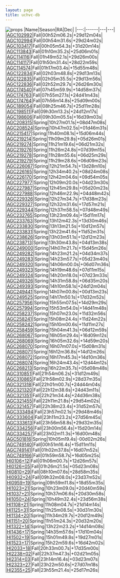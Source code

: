 ```yaml
---
layout: page
title: uchvc-db
--- 
```

![props](props.png)
|Name|Season|RA|Dec|
|---:|------|---|---|
|[AGC102992](uchvc-db/agc102992)|Fall|00h52m06.2s|+29d12m04s|
|[AGC102994](uchvc-db/agc102994)|Fall|00h54m31.6s|+29d24m02s|
|[AGC103417](uchvc-db/agc103417)|Fall|00h05m54.3s|+31d20m14s|
|[AGC113843](uchvc-db/agc113843)|Fall|01h10m35.2s|+25d06m01s|
|[AGC114116](uchvc-db/agc114116)|Fall|01h49m52.1s|+29d26m00s|
|[AGC114117](uchvc-db/agc114117)|Fall|01h50m31.4s|+28d22m59s|
|[AGC114574](uchvc-db/agc114574)|Fall|01h17m03.4s|+15d55m48s|
|[AGC122834](uchvc-db/agc122834)|Fall|02h03m48.8s|+29d13m13s|
|[AGC122835](uchvc-db/agc122835)|Fall|02h05m35.5s|+29d13m56s|
|[AGC122836](uchvc-db/agc122836)|Fall|02h52m29.7s|+26d26m30s|
|[AGC174540](uchvc-db/agc174540)|Fall|07h45m59.9s|+14d58m37s|
|[AGC174763](uchvc-db/agc174763)|Fall|07h55m27.1s|+24d41m43s|
|[AGC174764](uchvc-db/agc174764)|Fall|07h56m14.8s|+25d09m00s|
|[AGC189054](uchvc-db/agc189054)|Fall|08h25m46.7s|+25d11m28s|
|[AGC198511](uchvc-db/agc198511)|Fall|09h30m13.2s|+24d12m17s|
|[AGC198606](uchvc-db/agc198606)|Fall|09h30m05.5s|+16d39m03s|
|[AGC208315](uchvc-db/agc208315)|Spring|10h27m01.1s|+08d47m08s|
|[AGC208524](uchvc-db/agc208524)|Spring|10h47m02.5s|+01d46m31s|
|[AGC215417](uchvc-db/agc215417)|Spring|11h40m08.1s|+15d06m44s|
|[AGC219214](uchvc-db/agc219214)|Spring|11h09m29.8s|+05d26m01s|
|[AGC219274](uchvc-db/agc219274)|Spring|11h21m19.6s|+06d21m32s|
|[AGC219276](uchvc-db/agc219276)|Spring|11h26m24.8s|+07d39m15s|
|[AGC219278](uchvc-db/agc219278)|Spring|11h28m55.6s|+06d25m29s|
|[AGC219279](uchvc-db/agc219279)|Spring|11h29m28.6s|+06d09m23s|
|[AGC226067](uchvc-db/agc226067)|Spring|12h21m54.7s|+13d28m10s|
|[AGC226165](uchvc-db/agc226165)|Spring|12h34m40.2s|+08d24m08s|
|[AGC226170](uchvc-db/agc226170)|Spring|12h42m04.6s|+09d54m05s|
|[AGC227977](uchvc-db/agc227977)|Spring|12h09m20.0s|+04d23m30s|
|[AGC227987](uchvc-db/agc227987)|Spring|12h45m29.8s|+05d20m23s|
|[AGC227988](uchvc-db/agc227988)|Spring|12h46m22.9s|+04d48m42s|
|[AGC229326](uchvc-db/agc229326)|Spring|12h27m34.7s|+17d38m23s|
|[AGC229327](uchvc-db/agc229327)|Spring|12h32m31.6s|+17d57m21s|
|[AGC229344](uchvc-db/agc229344)|Spring|12h37m58.5s|+07d48m49s|
|[AGC232765](uchvc-db/agc232765)|Spring|13h23m09.4s|+15d11m17s|
|[AGC233763](uchvc-db/agc233763)|Spring|13h12m42.3s|+13d30m46s|
|[AGC233830](uchvc-db/agc233830)|Spring|13h13m21.5s|+10d12m57s|
|[AGC233831](uchvc-db/agc233831)|Spring|13h22m41.6s|+11d52m31s|
|[AGC238626](uchvc-db/agc238626)|Spring|13h03m51.1s|+12d12m23s|
|[AGC238713](uchvc-db/agc238713)|Spring|13h30m43.8s|+04d13m38s|
|[AGC249000](uchvc-db/agc249000)|Spring|14h07m21.7s|+15d45m26s|
|[AGC249282](uchvc-db/agc249282)|Spring|14h23m21.2s|+04d34m37s|
|[AGC249283](uchvc-db/agc249283)|Spring|14h23m57.7s|+05d23m40s|
|[AGC249320](uchvc-db/agc249320)|Spring|14h06m00.0s|+06d07m36s|
|[AGC249323](uchvc-db/agc249323)|Spring|14h19m48.6s|+07d11m15s|
|[AGC249324](uchvc-db/agc249324)|Spring|14h20m18.0s|+07d23m33s|
|[AGC249326](uchvc-db/agc249326)|Spring|14h31m58.8s|+06d35m20s|
|[AGC249393](uchvc-db/agc249393)|Spring|14h10m58.1s|+24d12m04s|
|[AGC249441](uchvc-db/agc249441)|Spring|14h07m00.8s|+00d13m23s|
|[AGC249525](uchvc-db/agc249525)|Spring|14h17m50.1s|+17d32m52s|
|[AGC257956](uchvc-db/agc257956)|Spring|15h55m07.5s|+14d29m29s|
|[AGC257994](uchvc-db/agc257994)|Spring|15h53m54.0s|+14d41m48s|
|[AGC258237](uchvc-db/agc258237)|Spring|15h07m23.0s|+11d32m56s|
|[AGC258241](uchvc-db/agc258241)|Spring|15h08m24.4s|+11d24m22s|
|[AGC258242](uchvc-db/agc258242)|Spring|15h10m00.6s|+11d11m27s|
|[AGC258459](uchvc-db/agc258459)|Spring|15h04m41.3s|+06d12m59s|
|[AGC268067](uchvc-db/agc268067)|Spring|16h05m29.4s|+16d09m12s|
|[AGC268069](uchvc-db/agc268069)|Spring|16h05m32.6s|+14d59m20s|
|[AGC268070](uchvc-db/agc268070)|Spring|16h07m07.0s|+15d08m31s|
|[AGC268071](uchvc-db/agc268071)|Spring|16h12m36.8s|+14d12m26s|
|[AGC268072](uchvc-db/agc268072)|Spring|16h17m45.3s|+14d10m36s|
|[AGC268074](uchvc-db/agc268074)|Spring|16h24m43.4s|+12d44m12s|
|[AGC268213](uchvc-db/agc268213)|Spring|16h22m35.7s|+05d08m48s|
|[AGC310851](uchvc-db/agc310851)|Fall|21h54m06.2s|+31d12m49s|
|[AGC310865](uchvc-db/agc310865)|Fall|21h58m02.9s|+28d37m35s|
|[AGC321318](uchvc-db/agc321318)|Fall|22h01m00.7s|+24d44m04s|
|[AGC321320](uchvc-db/agc321320)|Fall|22h12m38.6s|+24d43m11s|
|[AGC321351](uchvc-db/agc321351)|Fall|22h21m34.4s|+24d36m38s|
|[AGC321455](uchvc-db/agc321455)|Fall|22h11m21.8s|+29d54m02s|
|[AGC321457](uchvc-db/agc321457)|Fall|22h38m23.4s|+31d52m57s|
|[AGC333494](uchvc-db/agc333494)|Fall|23h57m02.1s|+29d48m46s|
|[AGC333604](uchvc-db/agc333604)|Fall|23h11m23.2s|+27d56m45s|
|[AGC333613](uchvc-db/agc333613)|Fall|23h56m58.8s|+29d32m35s|
|[AGC334256](uchvc-db/agc334256)|Fall|23h00m56.4s|+15d20m14s|
|[AGC334257](uchvc-db/agc334257)|Fall|23h02m11.3s|+16d00m48s|
|[AGC501816](uchvc-db/agc501816)|Spring|10h05m19.4s|-00d02m26s|
|[AGC749140](uchvc-db/agc749140)|Fall|00h51m16.4s|+15d11m11s|
|[AGC749141](uchvc-db/agc749141)|Fall|01h02m37.8s|+16d07m52s|
|[AGC749166](uchvc-db/agc749166)|Fall|01h59m58.7s|+16d05m25s|
|[HI0106+12](uchvc-db/hi0106+12)|Fall|01h06m00.7s|+12d26m57s|
|[HI0126+05](uchvc-db/hi0126+05)|Fall|01h26m21.5s|+05d23m08s|
|[HI0810+29](uchvc-db/hi0810+29)|Fall|08h10m07.6s|+28d58m35s|
|[HI0932+24](uchvc-db/hi0932+24)|Fall|09h32m08.0s|+23d37m52s|
|[HI0959+19](uchvc-db/hi0959+19)|Spring|09h59m11.8s|+18d55m35s|
|[HI1023+21](uchvc-db/hi1023+21)|Spring|10h23m09.0s|+20d40m59s|
|[HI1037+21](uchvc-db/hi1037+21)|Spring|10h37m06.6s|+20d30m58s|
|[HI1050+24](uchvc-db/hi1050+24)|Spring|10h49m32.4s|+23d56m38s|
|[HI1108+21](uchvc-db/hi1108+21)|Spring|11h08m04.7s|+21d14m14s|
|[HI1125+31](uchvc-db/hi1125+31)|Spring|11h25m08.5s|+30d31m30s|
|[HI1134+20](uchvc-db/hi1134+20)|Spring|11h34m29.7s|+20d12m49s|
|[HI1151+20](uchvc-db/hi1151+20)|Spring|11h51m24.3s|+20d32m20s|
|[HI1322+14](uchvc-db/hi1322+14)|Spring|13h22m23.2s|+14d14m08s|
|[HI1436+17](uchvc-db/hi1436+17)|Spring|14h35m57.6s|+17d10m04s|
|[HI1502+19](uchvc-db/hi1502+19)|Spring|15h01m49.8s|+19d27m01s|
|[HI1523+17](uchvc-db/hi1523+17)|Spring|15h22m59.6s|+16d42m02s|
|[HI2033+18](uchvc-db/hi2033+18)|Fall|20h33m00.7s|+17d35m00s|
|[HI2238+02](uchvc-db/hi2238+02)|Fall|22h37m47.3s|+02d21m05s|
|[HI2314+03](uchvc-db/hi2314+03)|Fall|23h14m16.4s|+03d23m07s|
|[HI2323+27](uchvc-db/hi2323+27)|Fall|23h22m50.6s|+27d07m18s|
|[HI2355+25](uchvc-db/hi2355+25)|Fall|23h55m21.4s|+25d17m26s|
